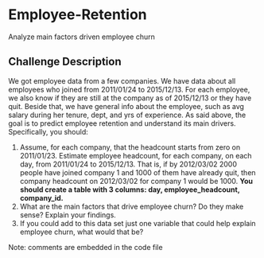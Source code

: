 # Employee-Retention
Analyze main factors driven employee churn

## Challenge Description
We got employee data from a few companies. We have data about all employees who joined from 2011/01/24 to 2015/12/13. For each employee, we also know if they are still at the company as of 2015/12/13 or they have quit. Beside that, we have general info about the employee, such as avg salary during her tenure, dept, and yrs of experience.
As said above, the goal is to predict employee retention and understand its main drivers. Specifically, you should:

1. Assume, for each company, that the headcount starts from zero on 2011/01/23. Estimate employee headcount, for each company, on each day, from 2011/01/24 to 2015/12/13. That is, if by 2012/03/02 2000 people have joined company 1 and 1000 of them have already quit, then company headcount on 2012/03/02 for company 1 would be 1000. **You should create a table with 3 columns: day, employee_headcount, company_id.**
2. What are the main factors that drive employee churn? Do they make sense? Explain your findings.
3. If you could add to this data set just one variable that could help explain employee churn, what would that be?

Note:
comments are embedded in the code file
